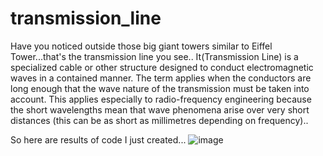 # transmission_line
Have you noticed outside those big giant towers similar to Eiffel Tower...that's the transmission line you see..
It(Transmission Line) is a specialized cable or other structure designed to conduct electromagnetic waves in a contained manner. The term applies when the conductors are long enough that the wave nature of the transmission must be taken into account. This applies especially to radio-frequency engineering because the short wavelengths mean that wave phenomena arise over very short distances (this can be as short as millimetres depending on frequency)..






So here are results of code I just created...
![image](https://user-images.githubusercontent.com/57893761/123840569-1a6be880-d92c-11eb-950f-baa2950c1bdc.png)
